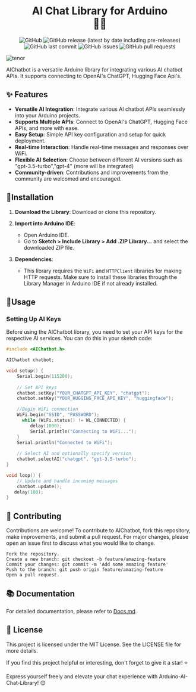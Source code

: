 <div align="center">

# AI Chat Library for Arduino <br> 🤖💬


![GitHub](https://img.shields.io/github/license/bayeggex/Arduino-AI-Chat-Library)
![GitHub release (latest by date including pre-releases)](https://img.shields.io/github/v/release/bayeggex/Arduino-AI-Chat-Library?include_prereleases)
![GitHub last commit](https://img.shields.io/github/last-commit/bayeggex/Arduino-AI-Chat-Library)
![GitHub issues](https://img.shields.io/github/issues-raw/bayeggex/Arduino-AI-Chat-Library)
![GitHub pull requests](https://img.shields.io/github/issues-pr-raw/bayeggex/Arduino-AI-Chat-Library)

</div>

![tenor](https://github.com/bayeggex/Arduino-AI-Chat-Library/assets/79448667/ae4451d4-2c67-43bd-b8c7-e378960c33d1)


AIChatbot is a versatile Arduino library for integrating various AI chatbot APIs. It supports connecting to OpenAI's ChatGPT, Hugging Face Api's.

## ✨ Features

- **Versatile AI Integration**: Integrate various AI chatbot APIs seamlessly into your Arduino projects.
- **Supports Multiple APIs**: Connect to OpenAI's ChatGPT, Hugging Face APIs, and more with ease.
- **Easy Setup**: Simple API key configuration and setup for quick deployment.
- **Real-time Interaction**: Handle real-time messages and responses over WiFi.
- **Flexible AI Selection**: Choose between different AI versions such as "gpt-3.5-turbo","gpt-4" (more will be integrated)
- **Community-driven**: Contributions and improvements from the community are welcomed and encouraged.

## 🔧Installation

1. **Download the Library**: Download or clone this repository.

2. **Import into Arduino IDE**:
   - Open Arduino IDE.
   - Go to **Sketch > Include Library > Add .ZIP Library...** and select the downloaded ZIP file.

3. **Dependencies**:
   - This library requires the `WiFi` and `HTTPClient` libraries for making HTTP requests. Make sure to install these libraries through the Library Manager in Arduino IDE if not already installed.

## 🚀Usage

### Setting Up AI Keys

Before using the AIChatbot library, you need to set your API keys for the respective AI services. You can do this in your sketch code:

```cpp
#include <AIChatbot.h>

AIChatbot chatbot;

void setup() {
    Serial.begin(115200);
    
    // Set API keys
    chatbot.setKey("YOUR_CHATGPT_API_KEY", "chatgpt");
    chatbot.setKey("YOUR_HUGGING_FACE_API_KEY", "huggingface");

    //Begin WiFi connection
    WiFi.begin("SSID", "PASSWORD");
      while (WiFi.status() != WL_CONNECTED) {
         delay(1000);
         Serial.println("Connecting to WiFi...");
    }
    Serial.println("Connected to WiFi");
    
    // Select AI and optionally specify version
    chatbot.selectAI("chatgpt", "gpt-3.5-turbo");
}

void loop() {
    // Update and handle incoming messages
    chatbot.update();
   delay(100);
}
```
## 🤝 Contributing
Contributions are welcome! To contribute to AIChatbot, fork this repository, make improvements, and submit a pull request. For major changes, please open an issue first to discuss what you would like to change.

    Fork the repository.
    Create a new branch: git checkout -b feature/amazing-feature
    Commit your changes: git commit -m 'Add some amazing feature'
    Push to the branch: git push origin feature/amazing-feature
    Open a pull request.

## 📚 Documentation

For detailed documentation, please refer to [Docs.md](./Docs.md).

## 📄 License

This project is licensed under the MIT License. See the LICENSE file for more details.

If you find this project helpful or interesting, don't forget to give it a star! ⭐

Express yourself freely and elevate your chat experience with Arduino-AI-Chat-Library! 😊
